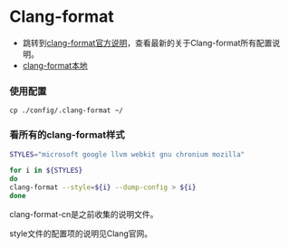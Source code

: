 # Clang-format

- 跳转到[clang-format官方说明]，查看最新的关于Clang-format所有配置说明。
- [clang-format本地][]

### 使用配置

`cp ./config/.clang-format ~/`

### 看所有的clang-format样式

```bash
STYLES="microsoft google llvm webkit gnu chronium mozilla"

for i in ${STYLES}
do
clang-format --style=${i} --dump-config > ${i}
done

```

clang-format-cn是之前收集的说明文件。

style文件的配置项的说明见Clang官网。

[clang-format官方说明]:https://clang.llvm.org/docs/ClangFormatStyleOptions.html
[clang-format本地]:./clang-format-style-options.md

